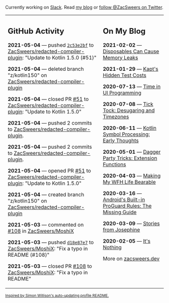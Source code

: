 Currently working on [Slack](https://slack.com/). Read [my blog](https://zacsweers.dev/) or [follow @ZacSweers on Twitter](https://twitter.com/ZacSweers).

<table><tr><td valign="top" width="60%">

## GitHub Activity
<!-- githubActivity starts -->
**2021-05-04** — pushed [`2c53e2bf`](https://github.com/ZacSweers/redacted-compiler-plugin/commit/2c53e2bf754b5ef324f029b09b973a37c9153f56) to [ZacSweers/redacted-compiler-plugin](https://api.github.com/repos/ZacSweers/redacted-compiler-plugin): "Update to Kotlin 1.5.0 (#51)"

**2021-05-04** — deleted branch "z/kotlin150" on [ZacSweers/redacted-compiler-plugin](https://api.github.com/repos/ZacSweers/redacted-compiler-plugin)

**2021-05-04** — closed PR [#51](https://api.github.com/repos/ZacSweers/redacted-compiler-plugin/pulls/51) to [ZacSweers/redacted-compiler-plugin](https://api.github.com/repos/ZacSweers/redacted-compiler-plugin): "Update to Kotlin 1.5.0"

**2021-05-04** — pushed 2 commits to [ZacSweers/redacted-compiler-plugin](https://api.github.com/repos/ZacSweers/redacted-compiler-plugin).

**2021-05-04** — pushed 2 commits to [ZacSweers/redacted-compiler-plugin](https://api.github.com/repos/ZacSweers/redacted-compiler-plugin).

**2021-05-04** — opened PR [#51](https://api.github.com/repos/ZacSweers/redacted-compiler-plugin/pulls/51) to [ZacSweers/redacted-compiler-plugin](https://api.github.com/repos/ZacSweers/redacted-compiler-plugin): "Update to Kotlin 1.5.0"

**2021-05-04** — created branch "z/kotlin150" on [ZacSweers/redacted-compiler-plugin](https://api.github.com/repos/ZacSweers/redacted-compiler-plugin)

**2021-05-03** — commented on [#108](https://github.com/ZacSweers/MoshiX/pull/108#issuecomment-831287811) in [ZacSweers/MoshiX](https://api.github.com/repos/ZacSweers/MoshiX)

**2021-05-03** — pushed [`d18e87e7`](https://github.com/ZacSweers/MoshiX/commit/d18e87e73d69fee81bbfb1aa5d10b4b620e3ed61) to [ZacSweers/MoshiX](https://api.github.com/repos/ZacSweers/MoshiX): "Fix a typo in README (#108)"

**2021-05-03** — closed PR [#108](https://api.github.com/repos/ZacSweers/MoshiX/pulls/108) to [ZacSweers/MoshiX](https://api.github.com/repos/ZacSweers/MoshiX): "Fix a typo in README"
<!-- githubActivity ends -->
</td><td valign="top" width="40%">

## On My Blog
<!-- blog starts -->
**2021-02-02** — [Disposables Can Cause Memory Leaks](https://www.zacsweers.dev/disposables-can-cause-memory-leaks/)

**2021-01-29** — [Kapt's Hidden Test Costs](https://www.zacsweers.dev/kapts-hidden-test-costs/)

**2020-07-13** — [Time in UI Programming](https://www.zacsweers.dev/time-in-ui/)

**2020-07-08** — [Tick Tock: Desugaring and Timezones](https://www.zacsweers.dev/ticktock-desugaring-timezones/)

**2020-06-11** — [Kotlin Symbol Processing: Early Thoughts](https://www.zacsweers.dev/kotlin-symbol-processor-early-thoughts/)

**2020-05-01** — [Dagger Party Tricks: Extension Functions](https://www.zacsweers.dev/dagger-party-tricks-extension-functions/)

**2020-04-03** — [Making My WFH Life Bearable](https://www.zacsweers.dev/making-wfh-life-bearable/)

**2020-03-16** — [Android's Built-in ProGuard Rules: The Missing Guide](https://www.zacsweers.dev/android-proguard-rules/)

**2020-03-09** — [Stories from Josephine](https://www.zacsweers.dev/stories-from-josephine/)

**2020-02-05** — [It's Nothing](https://www.zacsweers.dev/its-nothing/)
<!-- blog ends -->
More on [zacsweers.dev](https://zacsweers.dev/)
</td></tr></table>

<sub><a href="https://simonwillison.net/2020/Jul/10/self-updating-profile-readme/">Inspired by Simon Willison's auto-updating profile README.</a></sub>